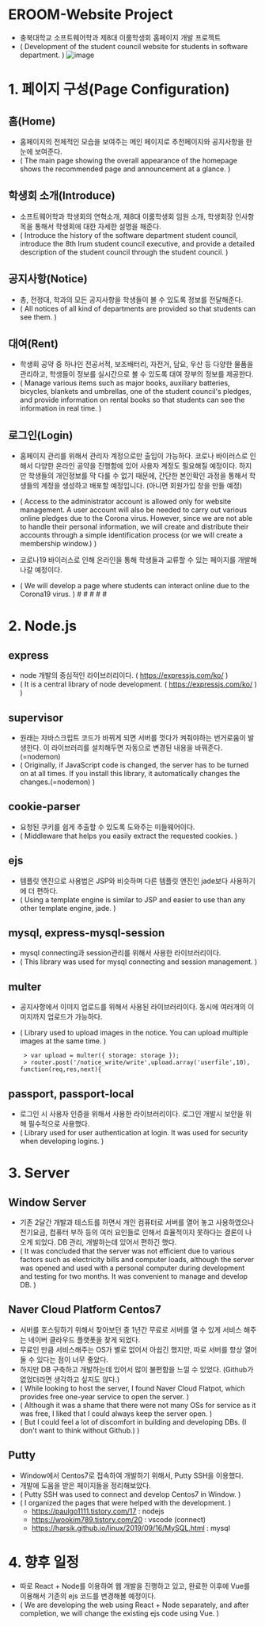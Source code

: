 # EROOM-Website Project
- 충북대학교 소프트웨어학과 제8대 이룸학생회 홈페이지 개발 프로젝트
- ( Development of the student council website for students in software department. )
![image](https://user-images.githubusercontent.com/43461426/90965873-1cdd0500-e507-11ea-8658-840bddb440c8.png)
      
      
      
     
           

# 1. 페이지 구성(Page Configuration)
## 홈(Home)
- 홈페이지의 전체적인 모습을 보여주는 메인 페이지로 추천페이지와 공지사항을 한눈에 보여준다.
- ( The main page showing the overall appearance of the homepage shows the recommended page and announcement at a glance. )

## 학생회 소개(Introduce)
- 소프트웨어학과 학생회의 연혁소개, 제8대 이룸학생회 임원 소개, 학생회장 인사항목을 통해서 학생회에 대한 자세한 설명을 해준다.
- ( Introduce the history of the software department student council, introduce the 8th Irum student council executive, and provide a detailed description of the student council through the student council. )

## 공지사항(Notice)
- 총, 전정대, 학과의 모든 공지사항을 학생들이 볼 수 있도록 정보를 전달해준다.
- ( All notices of all kind of departments are provided so that students can see them. )

## 대여(Rent)
- 학생회 공약 중 하나인 전공서적, 보조배터리, 자전거, 담요, 우산 등 다양한 물품을 관리하고, 학생들이 정보를 실시간으로 볼 수 있도록 대여 장부의 정보를 제공한다. 
- ( Manage various items such as major books, auxiliary batteries, bicycles, blankets and umbrellas, one of the student council's pledges, and provide information on rental books so that students can see the information in real time. )

## 로그인(Login)
- 홈페이지 관리를 위해서 관리자 계정으로만 출입이 가능하다. 코로나 바이러스로 인해서 다양한 온라인 공약을 진행함에 있어 사용자 계정도 필요해질 예정이다. 하지만 학생들의 개인정보를 막 다룰 수 없기 때문에, 간단한 본인확인 과정을 통해서 학생들의 계정을 생성하고 배포할 예정입니다. (아니면 회원가입 창을 만들 예정)
- ( Access to the administrator account is allowed only for website management. A user account will also be needed to carry out various online pledges due to the Corona virus. However, since we are not able to handle their personal information, we will create and distribute their accounts through a simple identification process (or we will create a membership window.) )

- 코로나19 바이러스로 인해 온라인을 통해 학생들과 교류할 수 있는 페이지를 개발해 나갈 예정이다. 
- ( We will develop a page where students can interact online due to the Corona19 virus. )
      #
      #
      #
      #
      #
           
# 2. Node.js
## express
- node 개발의 중심적인 라이브러리이다. ( https://expressjs.com/ko/ )
- ( It is a central library of node development. ( https://expressjs.com/ko/ ) )
## supervisor
- 원래는 자바스크립트 코드가 바뀌게 되면 서버를 껏다가 켜줘야하는 번거로움이 발생한다. 이 라이브러리를 설치해두면 자동으로 변경된 내용을 바꿔준다.(=nodemon)
- ( Originally, if JavaScript code is changed, the server has to be turned on at all times. If you install this library, it automatically changes the changes.(=nodemon) )

## cookie-parser
- 요청된 쿠키를 쉽게 추출할 수 있도록 도와주는 미들웨어이다.
- ( Middleware that helps you easily extract the requested cookies. )

## ejs
- 템플릿 엔진으로 사용법은 JSP와 비슷하며 다른 템플릿 엔진인 jade보다 사용하기에 더 편하다.
- ( Using a template engine is similar to JSP and easier to use than any other template engine, jade. )

## mysql, express-mysql-session
- mysql connecting과 session관리를 위해서 사용한 라이브러리이다.
- ( This library was used for mysql connecting and session management. )

## multer
- 공지사항에서 이미지 업로드를 위해서 사용된 라이브러리이다. 동시에 여러개의 이미지까지 업로드가 가능하다.
- ( Library used to upload images in the notice. You can upload multiple images at the same time. )

       > var upload = multer({ storage: storage });
       > router.post('/notice_write/write',upload.array('userfile',10), function(req,res,next){ 

## passport, passport-local
- 로그인 시 사용자 인증을 위해서 사용한 라이브러리이다. 로그인 개발시 보안을 위해 필수적으로 사용했다.
- ( Library used for user authentication at login. It was used for security when developing logins. )

# 3. Server
## Window Server
- 기존 2달간 개발과 테스트를 하면서 개인 컴퓨터로 서버를 열어 놓고 사용하였으나 전기요금, 컴퓨터 부하 등의 여러 요인들로 인해서 효율적이지 못하다는 결론이 나오게 되었다. DB 관리, 개발하는데 있어서 편하긴 했다.
- ( It was concluded that the server was not efficient due to various factors such as electricity bills and computer loads, although the server was opened and used with a personal computer during development and testing for two months. It was convenient to manage and develop DB. )

## Naver Cloud Platform Centos7
- 서버를 호스팅하기 위해서 찾아보던 중 1년간 무료로 서버를 열 수 있게 서비스 해주는 네이버 클라우드 플랫폿을 찾게 되었다.
- 무료인 만큼 서비스해주는 OS가 별로 없어서 아쉽긴 했지만, 따로 서버를 항상 열어둘 수 있다는 점이 너무 좋았다.
- 하지만 DB 구축하고 개발하는데 있어서 많이 불편함을 느낄 수 있었다. (Github가 없었더라면 생각하고 싶지도 않다.)
- ( While looking to host the server, I found Naver Cloud Flatpot, which provides free one-year service to open the server. )
- ( Although it was a shame that there were not many OSs for service as it was free, I liked that I could always keep the server open. )
- ( But I could feel a lot of discomfort in building and developing DBs. (I don't want to think without Github.) )

## Putty
- Window에서 Centos7로 접속하여 개발하기 위해서, Putty SSH을 이용했다. 
- 개발에 도움을 받은 페이지들을 정리해보았다.
- ( Putty SSH was used to connect and develop Centos7 in Window. )
- ( I organized the pages that were helped with the development. )
    - https://paulgo1111.tistory.com/17 : nodejs
    - https://wookim789.tistory.com/20 : vscode (connect)
    - https://harsik.github.io/linux/2019/09/16/MySQL.html : mysql
      
    
        
     
     
     
# 4. 향후 일정
- 따로 React + Node를 이용하여 웹 개발을 진행하고 있고, 완료한 이후에 Vue를 이용해서 기존의 ejs 코드를 변경해볼 예정이다.
- ( We are developing the web using React + Node separately, and after completion, we will change the existing ejs code using Vue. )